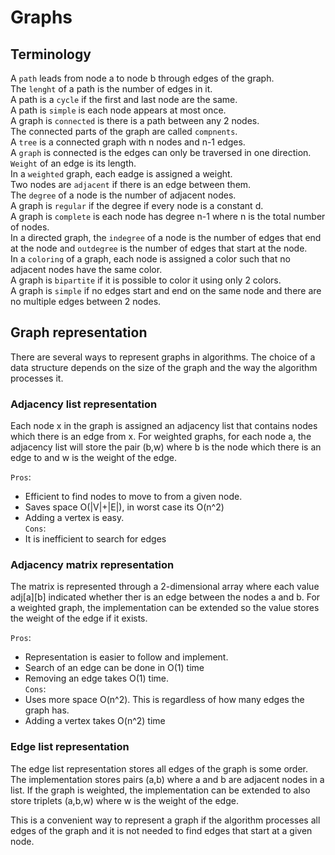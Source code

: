 # Graphs

## Terminology
A `path` leads from node a to node b through edges of the graph.  
The `lenght` of a path is the number of edges in it.  
A path is a `cycle` if the first and last node are the same.  
A path is `simple` is each node appears at most once.  
A graph is `connected` is there is a path between any 2 nodes.  
The connected parts of the graph are called `compnents`.  
A `tree` is a connected graph with n nodes and n-1 edges.  
A `graph` is connected is the edges can only be traversed in one direction.  
`Weight` of an edge is its length.  
In a `weighted` graph, each eadge is assigned a weight.  
Two nodes are `adjacent` if there is an edge between them.  
The `degree` of a node is the number of adjacent nodes.  
A graph is `regular` if the degree if every node is a constant d.  
A graph is `complete` is each node has degree n-1 where n is the total number of nodes.  
In a directed graph, the `indegree` of a node is the number of edges that end at the node and `outdegree` is the number of edges that start at the node.  
In a `coloring` of a graph, each node is assigned a color such that no adjacent nodes have the same color.  
A graph is `bipartite` if it is possible to color it using only 2 colors.  
A graph is `simple` if no edges start and end on the same node and there are no multiple edges between 2 nodes.  

## Graph representation
There are several ways to represent graphs in algorithms. The choice of a data
structure depends on the size of the graph and the way the algorithm processes
it. 
### Adjacency list representation
Each node x in the graph is assigned an adjacency list that contains nodes which there is an edge from x. For weighted graphs, for each node a, the adjacency list will store the pair (b,w) where b is the node which there is an edge to and w is the weight of the edge.

`Pros`:
- Efficient to find nodes to move to from a given node.
- Saves space O(|V|+|E|), in worst case its O(n^2)
- Adding a vertex is easy.  
`Cons`:
- It is inefficient to search for edges

### Adjacency matrix representation
The matrix is represented through a 2-dimensional array where each value adj[a][b] indicated whether ther is an edge between the nodes a and b. For a weighted graph, the implementation can be extended so the value stores the weight of the edge if it exists.

`Pros`: 
- Representation is easier to follow and implement. 
- Search of an edge can be done in O(1) time
- Removing an edge takes O(1) time.  
`Cons`:
- Uses more space O(n^2). This is regardless of how many edges the graph has.
- Adding a vertex takes O(n^2) time

### Edge list representation
The edge list representation stores all edges of the graph is some order. The implementation stores pairs (a,b) where a and b are adjacent nodes in a list. If the graph is weighted, the implementation can be extended to also store triplets (a,b,w) where w is the weight of the edge.

This is a convenient way to represent a graph if the algorithm processes all edges of the graph and it is not needed to find edges that start at a given node.
